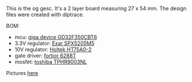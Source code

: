 This is the og gesc. It's a 2 layer board measuring 27 x 54 mm. The design files were created with diptrace.

BOM:

- mcu: [giga device GD32F350CBT6](https://lcsc.com/product-detail/GigaDevice_GD32F350CBT6_C139948.html)
- 3.3V regulator: [Exar SPX5205M5](https://lcsc.com/product-detail/Low-Dropout-Regulators-LDO_EXAR_SPX5205M5-L-3-3-TR_SPX5205M5-L-3-3-TR_C6864.html)
- 10V regulator: [Holtek HT75A0-2](https://lcsc.com/product-detail/Low-Dropout-Regulators-LDO_HT75A0-2_C75786.html)
- gate driver: [fortior 6288T](https://lcsc.com/product-detail/MOS-Drivers_FD6288_C97683.html)
- mosfet: [toshiba TPHR9003NL](https://lcsc.com/product-detail/MOSFET_TOSHIBA_TPHR9003NL-L1Q_TOSHIBA-TPHR9003NL-L1Q_C129784.html)

Pictures [here](https://www.dropbox.com/sh/8kahz7mvivhojst/AAA83oR0sPH3v12mIDEUTQ0da?dl=0)
